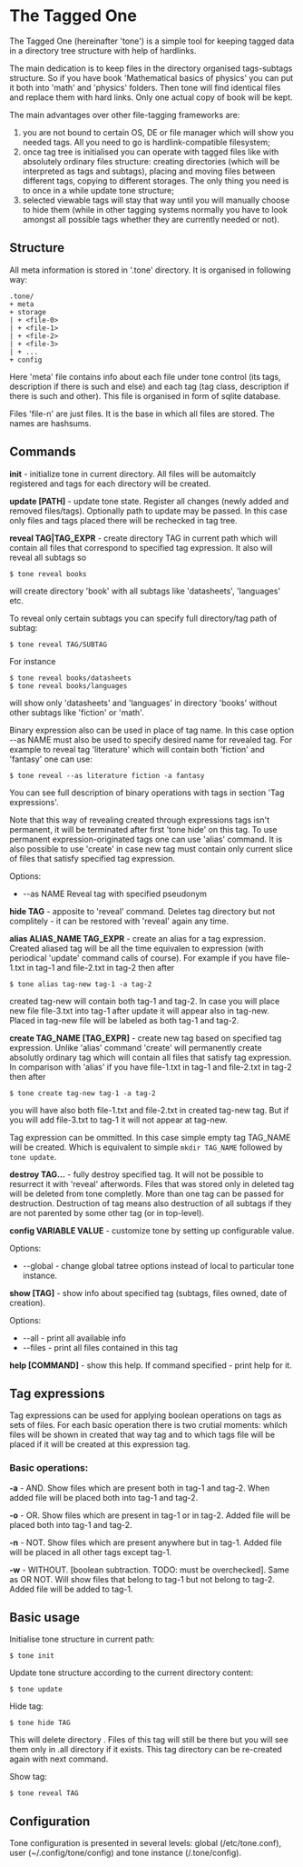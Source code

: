 # The Tagged One

The Tagged One (hereinafter 'tone') is a simple tool for keeping
tagged data in a directory tree structure with help of hardlinks.

The main dedication is to keep files in the directory organised
tags-subtags structure. So if you have book 'Mathematical basics of
physics' you can put it both into 'math' and 'physics' folders. Then
tone will find identical files and replace them with hard links. Only
one actual copy of book will be kept.

The main advantages over other file-tagging frameworks are:

1. you are not bound to certain OS, DE or file manager which will show
you needed tags. All you need to go is hardlink-compatible filesystem;
2. once tag tree is initialised you can operate with tagged files like
with absolutely ordinary files structure: creating directories (which
will be interpreted as tags and subtags), placing and moving files
between different tags, copying to different storages. The only thing
you need is to once in a while update tone structure;
3. selected viewable tags will stay that way until you will manually
choose to hide them (while in other tagging systems normally you have
to look amongst all possible tags whether they are currently needed or
not).


## Structure

All meta information is stored in '.tone' directory. It is organised
in following way:

```
.tone/
+ meta
+ storage
| + <file-0>
| + <file-1>
| + <file-2>
| + <file-3>
| + ...
+ config
```

Here 'meta' file contains info about each file under tone control (its
tags, description if there is such and else) and each tag (tag class,
description if there is such and other). This file is organised in
form of sqlite database.

Files 'file-n' are just files. It is the base in which all files are
stored. The names are hashsums.


## Commands

**init** - initialize tone in current directory. All files will be
automaitcly registered and tags for each directory will be created.

**update [PATH]** - update tone state. Register all changes (newly
added and removed files/tags). Optionally path to update may be
passed. In this case only files and tags placed there will be
rechecked in tag tree.

**reveal TAG|TAG_EXPR** - create directory TAG in current path which
will contain all files that correspond to specified tag expression. It
also will reveal all subtags so

`$ tone reveal books`

will create directory 'book' with all subtags like 'datasheets',
'languages' etc.

To reveal only certain subtags you can specify full directory/tag path
of subtag:

`$ tone reveal TAG/SUBTAG`

For instance

```
$ tone reveal books/datasheets
$ tone reveal books/languages
```

will show only 'datasheets' and 'languages' in directory 'books'
without other subtags like 'fiction' or 'math'.

Binary expression also can be used in place of tag name. In this case
option --as NAME must also be used to specify desired name for
revealed tag. For example to reveal tag 'literature' which will
contain both 'fiction' and 'fantasy' one can use:

`$ tone reveal --as literature fiction -a fantasy`

You can see full description of binary operations with tags in section
'Tag expressions'.

Note that this way of revealing created through expressions tags isn't
permanent, it will be terminated after first 'tone hide' on this
tag. To use permanent expression-originated tags one can use 'alias'
command. It is also possible to use 'create' in case new tag must
contain only current slice of files that satisfy specified tag
expression.

Options:
* --as NAME  Reveal tag with specified pseudonym


**hide TAG** - apposite to 'reveal' command. Deletes tag directory but
not complitely - it can be restored with 'reveal' again any time.

**alias ALIAS_NAME TAG_EXPR** - create an alias for a tag
expression. Created aliased tag will be all the time equivalen to
expression (with periodical 'update' command calls of course). For
example if you have file-1.txt in tag-1 and file-2.txt in tag-2 then
after

`$ tone alias tag-new tag-1 -a tag-2`

created tag-new will contain both tag-1 and tag-2. In case you will
place new file file-3.txt into tag-1 after update it will appear also
in tag-new. Placed in tag-new file will be labeled as both tag-1 and
tag-2.

**create TAG_NAME [TAG_EXPR]** - create new tag based on specified tag
expression. Unlike 'alias' command 'create' will permanently create
absolutly ordinary tag which will contain all files that satisfy tag
expression. In comparison with 'alias' if you have file-1.txt in tag-1
and file-2.txt in tag-2 then after

`$ tone create tag-new tag-1 -a tag-2`

you will have also both file-1.txt and file-2.txt in created tag-new
tag. But if you will add file-3.txt to tag-1 it will not appear at
tag-new.

Tag expression can be ommitted. In this case simple empty tag TAG_NAME
will be created. Which is equivalent to simple `mkdir TAG_NAME`
followed by `tone update`.

**destroy TAG...** - fully destroy specified tag. It will not be
possible to resurrect it with 'reveal' afterwords. Files that was
stored only in deleted tag will be deleted from tone completly.  More
than one tag can be passed for destruction. Destruction of tag means
also destruction of all subtags if they are not parented by some other
tag (or in top-level).

**config VARIABLE VALUE** - customize tone by setting up configurable
value.

Options:
* --global - change global tatree options instead of local to
particular tone instance.

**show [TAG]** - show info about specified tag (subtags, files owned,
date of creation).

Options:
* --all - print all available info
* --files - print all files contained in this tag

**help [COMMAND]** - show this help. If command specified - print help
for it.


## Tag expressions

Tag expressions can be used for applying boolean operations on tags as
sets of files. For each basic operation there is two crutial moments:
whilch files will be shown in created that way tag and to which tags
file will be placed if it will be created at this expression tag.

### Basic operations:

**-a** - AND. Show files which are present both in tag-1 and
tag-2. When added file will be placed both into tag-1 and tag-2.

**-o** - OR. Show files which are present in tag-1 or in tag-2. Added
file will be placed both into tag-1 and tag-2.

**-n** - NOT. Show files which are present anywhere but in
tag-1. Added file will be placed in all other tags except tag-1.

**-w** - WITHOUT. [boolean subtraction. TODO: must be
overchecked]. Same as OR NOT. Will show files that belong to tag-1 but
not belong to tag-2. Added file will be added to tag-1.


## Basic usage

Initialise tone structure in current path:

`$ tone init`

Update tone structure according to the current directory content:

`$ tone update`

Hide tag:

`$ tone hide TAG`

This will delete directory <tag>. Files of this tag will still be
there but you will see them only in .all directory if it exists. This
tag directory can be re-created again with next command.

Show tag:

`$ tone reveal TAG`


## Configuration

Tone configuration is presented in several levels: global
(/etc/tone.conf), user (~/.config/tone/config) and tone instance
(<tone-dir>/.tone/config).
